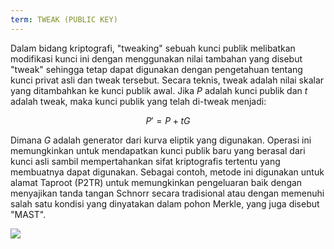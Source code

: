 ```yaml
---
term: TWEAK (PUBLIC KEY)
---
```


Dalam bidang kriptografi, "tweaking" sebuah kunci publik melibatkan modifikasi kunci ini dengan menggunakan nilai tambahan yang disebut "tweak" sehingga tetap dapat digunakan dengan pengetahuan tentang kunci privat asli dan tweak tersebut. Secara teknis, tweak adalah nilai skalar yang ditambahkan ke kunci publik awal. Jika $P$ adalah kunci publik dan $t$ adalah tweak, maka kunci publik yang telah di-tweak menjadi:

$$
P' = P + tG
$$

Dimana $G$ adalah generator dari kurva eliptik yang digunakan. Operasi ini memungkinkan untuk mendapatkan kunci publik baru yang berasal dari kunci asli sambil mempertahankan sifat kriptografis tertentu yang membuatnya dapat digunakan. Sebagai contoh, metode ini digunakan untuk alamat Taproot (P2TR) untuk memungkinkan pengeluaran baik dengan menyajikan tanda tangan Schnorr secara tradisional atau dengan memenuhi salah satu kondisi yang dinyatakan dalam pohon Merkle, yang juga disebut "MAST".

![](../../dictionnaire/assets/26.png)